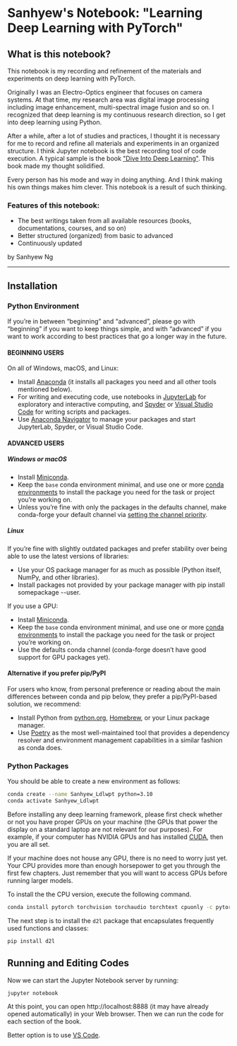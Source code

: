 # Sanhyew's Notebook: "Learning Deep Learning with PyTorch"


## What is this notebook?

This notebook is my recording and refinement of the materials and experiments on deep learning with PyTorch.

Originally I was an Electro-Optics engineer that focuses on camera systems. At that time, my research area was digital image processing including image enhancement, multi-spectral image fusion and so on. I recognized that deep learning is my continuous research direction, so I get into deep learning using Python. 

After a while, after a lot of studies and practices, I thought it is necessary for me  to record and refine all materials and experiments in an organized structure. I think Jupyter notebook is the best recording tool of code execution. A typical sample is the book ["Dive Into Deep Learning"](https://d2l.ai/). This book made my thought solidified.

Every person has his mode and way in doing anything. And I think making his own things makes him clever. This notebook is a result of such thinking.


### Features of this notebook:

* The best writings taken from all available resources (books, documentations, courses, and so on) 
* Better structured (organized) from basic to advanced 
* Continuously updated 

by Sanhyew Ng



-------------------------------
## Installation


### Python Environment

If you’re in between “beginning” and “advanced”, 
    please go with “beginning” if you want to keep things simple, 
    and with “advanced” if you want to work according to best practices that go a longer way in the future.


#### BEGINNING USERS

On all of Windows, macOS, and Linux:

 - Install [Anaconda](https://www.anaconda.com/distribution/) (it installs all packages you need and all other tools mentioned below).
 - For writing and executing code, use notebooks in [JupyterLab](https://jupyterlab.readthedocs.io/en/stable/index.html) for exploratory and interactive computing, and [Spyder](https://www.spyder-ide.org/) or [Visual Studio Code](https://code.visualstudio.com/) for writing scripts and packages.
 - Use [Anaconda Navigator](https://docs.anaconda.com/anaconda/navigator/) to manage your packages and start JupyterLab, Spyder, or Visual Studio Code.


#### ADVANCED USERS


##### Windows or macOS

 - Install [Miniconda](https://docs.conda.io/en/latest/miniconda.html).
 - Keep the `base` conda environment minimal, and use one or more [conda environments](https://docs.conda.io/projects/conda/en/latest/user-guide/tasks/manage-environments.html#) to install the package you need for the task or project you’re working on.
 - Unless you’re fine with only the packages in the defaults channel, make conda-forge your default channel via [setting the channel priority](https://conda-forge.org/docs/user/introduction.html#how-can-i-install-packages-from-conda-forge).


##### Linux
If you’re fine with slightly outdated packages and prefer stability over being able to use the latest versions of libraries:
 - Use your OS package manager for as much as possible (Python itself, NumPy, and other libraries).
 - Install packages not provided by your package manager with pip install somepackage --user.

If you use a GPU:
 - Install [Miniconda](https://docs.conda.io/en/latest/miniconda.html).
 - Keep the `base` conda environment minimal, and use one or more [conda environments](https://docs.conda.io/projects/conda/en/latest/user-guide/tasks/manage-environments.html#) to install the package you need for the task or project you’re working on.
 - Use the defaults conda channel (conda-forge doesn’t have good support for GPU packages yet).


#### Alternative if you prefer pip/PyPI

For users who know, from personal preference or reading about the main differences between conda and pip below, they prefer a pip/PyPI-based solution, we recommend:
 - Install Python from [python.org](https://www.python.org/downloads/), [Homebrew](https://brew.sh/), or your Linux package manager.
 - Use [Poetry](https://python-poetry.org/) as the most well-maintained tool that provides a dependency resolver and environment management capabilities in a similar fashion as conda does.


### Python Packages

You should be able to create 
a new environment as follows:

```bash
conda create --name Sanhyew_Ldlwpt python=3.10
conda activate Sanhyew_Ldlwpt
```

Before installing any deep learning framework, please first check whether or not
you have proper GPUs on your machine (the GPUs that power the display on a standard laptop are not relevant for our purposes).
For example, if your computer has NVIDIA GPUs and has installed [CUDA](https://developer.nvidia.com/cuda-downloads), then you are all set.

If your machine does not house any GPU, there is no need to worry just yet.
Your CPU provides more than enough horsepower to get you through the first few chapters. Just remember that you will want to access GPUs before running larger models.

To install the the CPU version, execute the following command.
```bash
conda install pytorch torchvision torchaudio torchtext cpuonly -c pytorch
```

The next step is to install
the `d2l` package that encapsulates
frequently used functions and classes:

```bash
pip install d2l
```

## Running and Editing Codes

Now we can start the Jupyter Notebook server by running:

```bash
jupyter notebook
```

At this point, you can open http://localhost:8888 (it may have already opened automatically) in your Web browser.
Then we can run the code for each section of the book.

Better option is to use [VS Code](https://code.visualstudio.com/).

